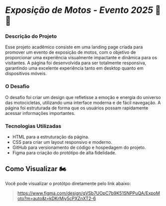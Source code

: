 # *Exposição de Motos - Evento 2025* 🏁✨

### Descrição do Projeto
Esse projeto acadêmico consiste em uma landing page criada para promover um evento de exposição de motos, com o objetivo de proporcionar uma experiência visualmente impactante e dinâmica para os visitantes. A página foi desenvolvida para ser totalmente responsiva, garantindo uma excelente experiência tanto em desktop quanto em dispositivos móveis.

### O Desafio
O desafio foi criar um design que refletisse a emoção e energia do universo das motocicletas, utilizando uma interface moderna e de fácil navegação. A página foi estruturada de forma que os usuários possam rapidamente acessar informações importantes.

### Tecnologias Utilizadas
- HTML para a estruturação da página.
- CSS para criar um layout responsivo e moderno.
- GitHub para versionamento de código e hospedagem do projeto.
- Figma para criação do protótipo de alta fidelidade.

## Como Visualizar 🏍️
Você pode visualizar o protótpo diretamente pelo link abaixo:

> https://www.figma.com/design/qVSb7UOpC7b9K51SNPPuQA/ExpoMoto?m=auto&t=kDKrMiy5cPXZnXT2-6

 
